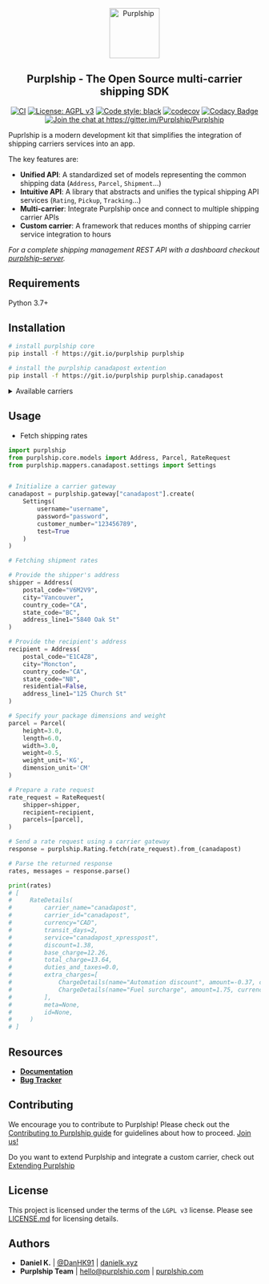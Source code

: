 <p align="center">
  <p align="center">
    <a href="https://purplship.com" target="_blank">
      <img src="https://github.com/PurplShip/purplship-server/raw/main/src/purpleserver/purpleserver/static/purpleserver/img/icon.png" alt="Purplship" height="100">
    </a>
  </p>
  <h2 align="center">
    Purplship - The Open Source multi-carrier shipping SDK
  </h2>
  <p align="center">
    <a href="https://github.com/Purplship/Purplship/actions"><img src="https://github.com/Purplship/Purplship/workflows/PuprlShip/badge.svg" alt="CI" style="max-width:100%;"></a>
    <a href="https://www.gnu.org/licenses/lgpl-3.0" rel="nofollow"><img src="https://img.shields.io/badge/License-LGPL%20v3-blue.svg" alt="License: AGPL v3" data-canonical-src="https://img.shields.io/badge/License-AGPL%20v3-blue.svg" style="max-width:100%;"></a>
    <a href="https://github.com/python/black"><img src="https://img.shields.io/badge/code%20style-black-000000.svg" alt="Code style: black" style="max-width:100%;"></a>
    <a href="https://codecov.io/gh/Purplship/Purplship"><img src="https://codecov.io/gh/Purplship/Purplship/branch/main/graph/badge.svg" alt="codecov" style="max-width:100%;"></a>
    <a href="https://app.codacy.com/manual/DanH91/Purplship?utm_source=github.com&utm_medium=referral&utm_content=Purplship/Purplship&utm_campaign=Badge_Grade_Dashboard"><img src="https://api.codacy.com/project/badge/Grade/a57baa23a1ca4403a37a8b7134609709" alt="Codacy Badge" style="max-width:100%;"></a>
    <a href="https://gitter.im/Purplship/Purplship?utm_source=badge&utm_medium=badge&utm_campaign=pr-badge"><img src="https://badges.gitter.im/Purplship/purplship.svg" alt="Join the chat at https://gitter.im/Purplship/Purplship" style="max-width:100%;"></a>
  </p>
</p>

Puprlship is a modern development kit that simplifies the integration of shipping carriers services into an app.

The key features are:

- **Unified API**: A standardized set of models representing the common shipping data (`Address`, `Parcel`, `Shipment`...)
- **Intuitive API**: A library that abstracts and unifies the typical shipping API services (`Rating`, `Pickup`, `Tracking`...) 
- **Multi-carrier**: Integrate Purplship once and connect to multiple shipping carrier APIs
- **Custom carrier**: A framework that reduces months of shipping carrier service integration to hours


*For a complete shipping management REST API with a dashboard checkout [purplship-server](https://github.com/PurplShip/purplship-server).*


## Requirements

Python 3.7+

## Installation

```bash
# install purplship core
pip install -f https://git.io/purplship purplship

# install the purplship canadapost extention
pip install -f https://git.io/purplship purplship.canadapost
```

<details>
<summary>Available carriers</summary>

```text
purplship.canadapost
purplship.dhl_express
purplship.fedex_express
purplship.purolator_courier
purplship.ups_package
```
</details>

## Usage

- Fetch shipping rates

```python
import purplship
from purplship.core.models import Address, Parcel, RateRequest
from purplship.mappers.canadapost.settings import Settings


# Initialize a carrier gateway
canadapost = purplship.gateway["canadapost"].create(
    Settings(
        username="username",
        password="password",
        customer_number="123456789",
        test=True
    )
)

# Fetching shipment rates

# Provide the shipper's address
shipper = Address(
    postal_code="V6M2V9",
    city="Vancouver",
    country_code="CA",
    state_code="BC",
    address_line1="5840 Oak St"
)

# Provide the recipient's address
recipient = Address(
    postal_code="E1C4Z8",
    city="Moncton",
    country_code="CA",
    state_code="NB",
    residential=False,
    address_line1="125 Church St"
)

# Specify your package dimensions and weight
parcel = Parcel(
    height=3.0,
    length=6.0,
    width=3.0,
    weight=0.5,
    weight_unit='KG',
    dimension_unit='CM'
)

# Prepare a rate request
rate_request = RateRequest(
    shipper=shipper,
    recipient=recipient,
    parcels=[parcel],
)

# Send a rate request using a carrier gateway
response = purplship.Rating.fetch(rate_request).from_(canadapost)

# Parse the returned response
rates, messages = response.parse()

print(rates)
# [
#     RateDetails(
#         carrier_name="canadapost",
#         carrier_id="canadapost",
#         currency="CAD",
#         transit_days=2,
#         service="canadapost_xpresspost",
#         discount=1.38,
#         base_charge=12.26,
#         total_charge=13.64,
#         duties_and_taxes=0.0,
#         extra_charges=[
#             ChargeDetails(name="Automation discount", amount=-0.37, currency="CAD"),
#             ChargeDetails(name="Fuel surcharge", amount=1.75, currency="CAD"),
#         ],
#         meta=None,
#         id=None,
#     )
# ]
```

## Resources

- [**Documentation**](https://sdk.purplship.com)
- [**Bug Tracker**](https://github.com/PurplShip/purplship/issues)

## Contributing

We encourage you to contribute to Purplship! Please check out the
[Contributing to Purplship guide](/docs/development/contributing.md) for guidelines about how to proceed.
[Join us!](https://gitter.im/Purplship/Purplship?utm_source=badge&utm_medium=badge&utm_campaign=pr-badge)

Do you want to extend Purplship and integrate a custom carrier, check out [Extending Purplship](https://sdk.purplship.com/development/extending/)

## License

This project is licensed under the terms of the `LGPL v3` license.
Please see [LICENSE.md](https://github.com/Purplship/Purplship/blob/master/LICENSE) for licensing details.


## Authors

- **Daniel K.** | [@DanHK91](https://twitter.com/DanHK91) | [danielk.xyz](https://danielk.xyz/)
- **Purplship Team** | hello@purplship.com | [purplship.com](https://purplship.com)
